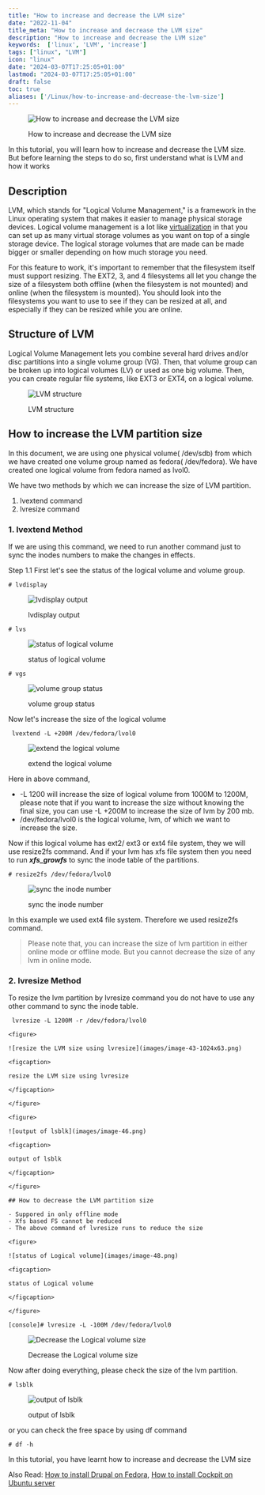```yaml
---
title: "How to increase and decrease the LVM size"
date: "2022-11-04"
title_meta: "How to increase and decrease the LVM size"
description: "How to increase and decrease the LVM size"
keywords:  ['linux', 'LVM', 'increase']
tags: ["linux", "LVM"]
icon: "linux"
date: "2024-03-07T17:25:05+01:00"
lastmod: "2024-03-07T17:25:05+01:00" 
draft: false
toc: true
aliases: ['/Linux/how-to-increase-and-decrease-the-lvm-size']
---
```


<figure>

![How to increase and decrease the LVM size](images/How-to-increase-and-decrease-the-LVM-size-1024x576.png)

<figcaption>

How to increase and decrease the LVM size

</figcaption>

</figure>

In this tutorial, you will learn how to increase and decrease the LVM size. But before learning the steps to do so, first understand what is LVM and how it works

## Description

LVM, which stands for "Logical Volume Management," is a framework in the Linux operating system that makes it easier to manage physical storage devices. Logical volume management is a lot like [virtualization](https://www.redhat.com/en/topics/virtualization/what-is-virtualization) in that you can set up as many virtual storage volumes as you want on top of a single storage device. The logical storage volumes that are made can be made bigger or smaller depending on how much storage you need.

For this feature to work, it's important to remember that the filesystem itself must support resizing. The EXT2, 3, and 4 filesystems all let you change the size of a filesystem both offline (when the filesystem is not mounted) and online (when the filesystem is mounted). You should look into the filesystems you want to use to see if they can be resized at all, and especially if they can be resized while you are online.

## Structure of LVM

Logical Volume Management lets you combine several hard drives and/or disc partitions into a single volume group (VG). Then, that volume group can be broken up into logical volumes (LV) or used as one big volume. Then, you can create regular file systems, like EXT3 or EXT4, on a logical volume.

<figure>

![LVM structure](images/image-39-1024x614.png)

<figcaption>

LVM structure

</figcaption>

</figure>

## How to increase the LVM partition size

In this document, we are using one physical volume( /dev/sdb) from which we have created one volume group named as fedora( /dev/fedora). We have created one logical volume from fedora named as lvol0.

We have two methods by which we can increase the size of LVM partition.

1. lvextend command
2. lvresize command

### 1\. lvextend Method

If we are using this command, we need to run another command just to sync the inodes numbers to make the changes in effects.

Step 1.1 First let's see the status of the logical volume and volume group.

```
# lvdisplay 
```

<figure>

![lvdisplay output](images/image-42.png)

<figcaption>

lvdisplay output

</figcaption>

</figure>

```
# lvs 
```

<figure>

![status of logical volume](images/image-40.png)

<figcaption>

status of logical volume

</figcaption>

</figure>

```
# vgs
```

<figure>

![volume group status](images/image-41.png)

<figcaption>

volume group status

</figcaption>

</figure>

Now let's increase the size of the logical volume

```
 lvextend -L +200M /dev/fedora/lvol0 
```

<figure>

![extend the logical volume](images/image-44-1024x59.png)

<figcaption>

extend the logical volume

</figcaption>

</figure>

Here in above command,

- \-L 1200 will increase the size of logical volume from 1000M to 1200M, please note that if you want to increase the size without knowing the final size, you can use -L +200M to increase the size of lvm by 200 mb.
- /dev/fedora/lvol0 is the logical volume, lvm, of which we want to increase the size.

Now if this logical volume has ext2/ ext3 or ext4 file system, they we will use resize2fs command. And if your lvm has xfs file system then you need to run **_xfs\_growfs_** to sync the inode table of the partitions.

```
# resize2fs /dev/fedora/lvol0 
```

<figure>

![sync the inode number](images/image-45.png)

<figcaption>

sync the inode number

</figcaption>

</figure>

In this example we used ext4 file system. Therefore we used resize2fs command.

> Please note that, you can increase the size of lvm partition in either online mode or offline mode. But you cannot decrease the size of any lvm in online mode.

### 2\. lvresize Method

To resize the lvm partition by lvresize command you do not have to use any other command to sync the inode table.

```
 lvresize -L 1200M -r /dev/fedora/lvol0

<figure>

![resize the LVM size using lvresize](images/image-43-1024x63.png)

<figcaption>

resize the LVM size using lvresize

</figcaption>

</figure>

<figure>

![output of lsblk](images/image-46.png)

<figcaption>

output of lsblk

</figcaption>

</figure>

## How to decrease the LVM partition size

- Suppored in only offline mode
- Xfs based FS cannot be reduced
- The above command of lvresize runs to reduce the size

<figure>

![status of Logical volume](images/image-48.png)

<figcaption>

status of Logical volume

</figcaption>

</figure>

[console]# lvresize -L -100M /dev/fedora/lvol0 
```

<figure>

![Decrease the Logical volume size](images/image-49-1024x116.png)

<figcaption>

Decrease the Logical volume size

</figcaption>

</figure>

Now after doing everything, please check the size of the lvm partition.

```
# lsblk 
```

<figure>

![output of lsblk ](images/image-50.png)

<figcaption>

output of lsblk

</figcaption>

</figure>

or you can check the free space by using df command

```
# df -h 
```

In this tutorial, you have learnt how to increase and decrease the LVM size

Also Read: [How to install Drupal on Fedora](https://utho.com/docs/tutorial/how-to-install-drupal-on-fedora/), [How to install Cockpit on Ubuntu server](https://utho.com/docs/tutorial/How-to-install-Cockpit-on-Ubuntu-server/)
